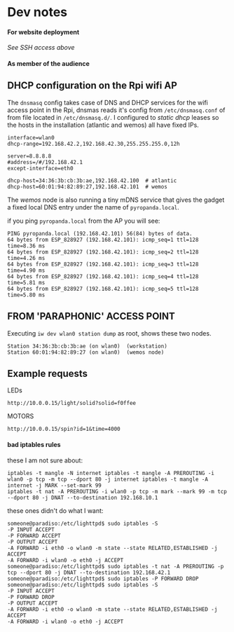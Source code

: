 # Dev notes

#### For website deployment

_See SSH access above_

#### As member of the audience

## DHCP configuration on the Rpi wifi AP

The `dnsmasq` config takes case of DNS and DHCP services for the wifi access point in the Rpi, dnsmas reads it's config from `/etc/dnsmasq.conf` of from file located in `/etc/dnsmasq.d/`. I configured to _static dhcp_ leases so the hosts in the installation (atlantic and wemos) all have fixed IPs.

```
interface=wlan0
dhcp-range=192.168.42.2,192.168.42.30,255.255.255.0,12h

server=8.8.8.8
#address=/#/192.168.42.1
except-interface=eth0

dhcp-host=34:36:3b:cb:3b:ae,192.168.42.100  # atlantic
dhcp-host=60:01:94:82:89:27,192.168.42.101  # wemos
```

The _wemos_ node is also running a tiny mDNS service that gives the gadget a fixed local DNS entry under the name of `pyropanda.local`.

if you ping `pyropanda.local` from the AP you will see:

```
PING pyropanda.local (192.168.42.101) 56(84) bytes of data.
64 bytes from ESP_828927 (192.168.42.101): icmp_seq=1 ttl=128 time=8.36 ms
64 bytes from ESP_828927 (192.168.42.101): icmp_seq=2 ttl=128 time=4.26 ms
64 bytes from ESP_828927 (192.168.42.101): icmp_seq=3 ttl=128 time=4.90 ms
64 bytes from ESP_828927 (192.168.42.101): icmp_seq=4 ttl=128 time=5.81 ms
64 bytes from ESP_828927 (192.168.42.101): icmp_seq=5 ttl=128 time=5.80 ms
```

## FROM 'PARAPHONIC' ACCESS POINT

Executing `iw dev wlan0 station dump` as root, shows these two nodes.

```
Station 34:36:3b:cb:3b:ae (on wlan0)  (workstation)
Station 60:01:94:82:89:27 (on wlan0)  (wemos node)
```

## Example requests

LEDs

```
http://10.0.0.15/light/solid?solid=f0ffee
```

MOTORS

```
http://10.0.0.15/spin?id=1&time=4000
```

#### bad iptables rules

these I am not sure about:

```
iptables -t mangle -N internet iptables -t mangle -A PREROUTING -i wlan0 -p tcp -m tcp --dport 80 -j internet iptables -t mangle -A internet -j MARK --set-mark 99
iptables -t nat -A PREROUTING -i wlan0 -p tcp -m mark --mark 99 -m tcp --dport 80 -j DNAT --to-destination 192.168.10.1
```

these ones didn't do what I want:

```
someone@paradiso:/etc/lighttpd$ sudo iptables -S
-P INPUT ACCEPT
-P FORWARD ACCEPT
-P OUTPUT ACCEPT
-A FORWARD -i eth0 -o wlan0 -m state --state RELATED,ESTABLISHED -j ACCEPT
-A FORWARD -i wlan0 -o eth0 -j ACCEPT
someone@paradiso:/etc/lighttpd$ sudo iptables -t nat -A PREROUTING -p tcp --dport 80 -j DNAT --to-destination 192.168.42.1
someone@paradiso:/etc/lighttpd$ sudo iptables -P FORWARD DROP
someone@paradiso:/etc/lighttpd$ sudo iptables -S
-P INPUT ACCEPT
-P FORWARD DROP
-P OUTPUT ACCEPT
-A FORWARD -i eth0 -o wlan0 -m state --state RELATED,ESTABLISHED -j ACCEPT
-A FORWARD -i wlan0 -o eth0 -j ACCEPT
```
